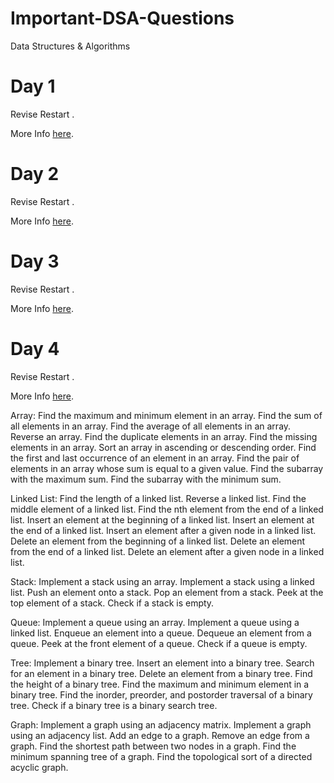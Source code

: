 # Important-DSA-Questions
Data Structures &amp; Algorithms 

# Day 1

Revise Restart .

More Info [here](Day1/Day1.md).
# Day 2

Revise Restart .

More Info [here](Day2/Day2.md).
# Day 3

Revise Restart .

More Info [here](Day3/Day3.md).
# Day 4

Revise Restart .

More Info [here](Day4/Day4.md).


Array:
Find the maximum and minimum element in an array. Find the sum of all elements in an array. Find the average of all elements in an array. Reverse an array. Find the duplicate elements in an array. Find the missing elements in an array. Sort an array in ascending or descending order. Find the first and last occurrence of an element in an array. Find the pair of elements in an array whose sum is equal to a given value. Find the subarray with the maximum sum. Find the subarray with the minimum sum.

Linked List:
Find the length of a linked list. Reverse a linked list. Find the middle element of a linked list. Find the nth element from the end of a linked list. Insert an element at the beginning of a linked list. Insert an element at the end of a linked list. Insert an element after a given node in a linked list. Delete an element from the beginning of a linked list. Delete an element from the end of a linked list. Delete an element after a given node in a linked list.

Stack:
Implement a stack using an array. Implement a stack using a linked list. Push an element onto a stack. Pop an element from a stack. Peek at the top element of a stack. Check if a stack is empty.

Queue:
Implement a queue using an array. Implement a queue using a linked list. Enqueue an element into a queue. Dequeue an element from a queue. Peek at the front element of a queue. Check if a queue is empty.

Tree:
Implement a binary tree. Insert an element into a binary tree. Search for an element in a binary tree. Delete an element from a binary tree. Find the height of a binary tree. Find the maximum and minimum element in a binary tree. Find the inorder, preorder, and postorder traversal of a binary tree. Check if a binary tree is a binary search tree.

Graph:
Implement a graph using an adjacency matrix. Implement a graph using an adjacency list. Add an edge to a graph. Remove an edge from a graph. Find the shortest path between two nodes in a graph. Find the minimum spanning tree of a graph. Find the topological sort of a directed acyclic graph.

